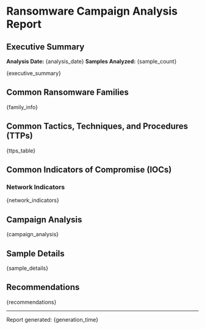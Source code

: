 # Ransomware Campaign Analysis Report

## Executive Summary

**Analysis Date:** {analysis_date}
**Samples Analyzed:** {sample_count}

{executive_summary}

## Common Ransomware Families

{family_info}

## Common Tactics, Techniques, and Procedures (TTPs)

{ttps_table}

## Common Indicators of Compromise (IOCs)

### Network Indicators
{network_indicators}

## Campaign Analysis

{campaign_analysis}

## Sample Details

{sample_details}

## Recommendations

{recommendations}

---
Report generated: {generation_time}
